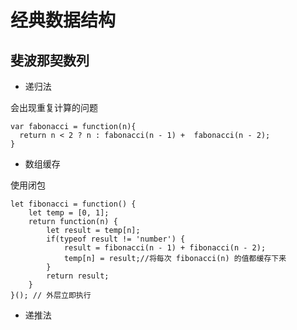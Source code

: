 # 经典数据结构

## 斐波那契数列

* 递归法

会出现重复计算的问题

```JS
var fabonacci = function(n){
  return n < 2 ? n : fabonacci(n - 1) +  fabonacci(n - 2);
}
```

* 数组缓存

使用闭包

```JS
let fibonacci = function() {
    let temp = [0, 1];
    return function(n) {
        let result = temp[n];
        if(typeof result != 'number') {
            result = fibonacci(n - 1) + fibonacci(n - 2);
            temp[n] = result;//将每次 fibonacci(n) 的值都缓存下来
        }
        return result;
    }
}(); // 外层立即执行
```

* 递推法

